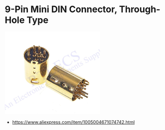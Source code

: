 # 9-Pin Mini DIN Connector, Through-Hole Type

<img src="./9din_th.jpg" width="300px" />

- https://www.aliexpress.com/item/1005004671074742.html